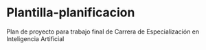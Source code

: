 # Plantilla-planificacion
Plan de proyecto para trabajo final de Carrera de Especialización en Inteligencia Artificial
